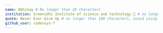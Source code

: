 ```yaml
---
name: Abhinay # No longer than 28 characters
institution: Sreenidhi Institute of science and technology 🚩 # no longer than 58 characters
quote: Never Ever Give Up # no longer than 100 characters, avoid using quotes(") to guarantee the format remains the same.
github_user: codexsys-7
---
```

